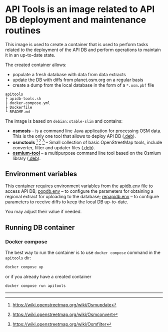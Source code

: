 # API Tools is an image related to API DB deployment and maintenance routines

This image is used to create a container that is used to perform tasks related to the deployment of the API DB and perform operations to maintain it in an up-to-date state.


The created container allows:
- populate a fresh database with data from data extracts
- update the DB with diffs from planet.osm.org on a regular basis
- create a dump from the local database in the form of a  `*.osm.pbf` file

```text
apitools
├ apidb-tools.sh
├ docker-compose.yml
├ Dockerfile
└ README.md
```

The image is based on `debian:stable-slim` and contains:

- **[osmosis](https://wiki.openstreetmap.org/wiki/Osmosis)** – is a command line Java application for processing OSM data. This is the only one tool that allows to deploy API DB ([.deb](https://packages.debian.org/en/bullseye/osmosis)).
- **osmctools** [^1] [^2] [^3] – Small collection of basic OpenStreetMap tools, include converter, filter and updater files ([.deb](https://packages.debian.org/en/bullseye/osmctools)).
- **[osmium-tool](https://packages.debian.org/en/bullseye/osmium-tool)** – a multipurpose command line tool based on the Osmium library ([.deb](https://packages.debian.org/en/bullseye/osmium-tool)).

## Environment variables

This container requires environment variables from the [apidb.env](../../env/apidb.env) file to access API DB; [popdb.env](../../env/popdb.env) – to configure the parameters for obtaining a regional extract for uploading to the database; [repapidb.env](../../env/repapidb.env) – to configure parameters to receive diffs to keep the local DB up-to-date.

You may adjust their value if needed.

## Running DB container

### Docker compose

The best way to run the container is to use `docker compose` command in the `apitools` dir:

```sh
docker compose up
```

or if you already have a created container

```sh
docker compose run apitools
```

---

[^1]: https://wiki.openstreetmap.org/wiki/Osmupdate
[^2]: https://wiki.openstreetmap.org/wiki/Osmconvert
[^3]: https://wiki.openstreetmap.org/wiki/Osmfilter